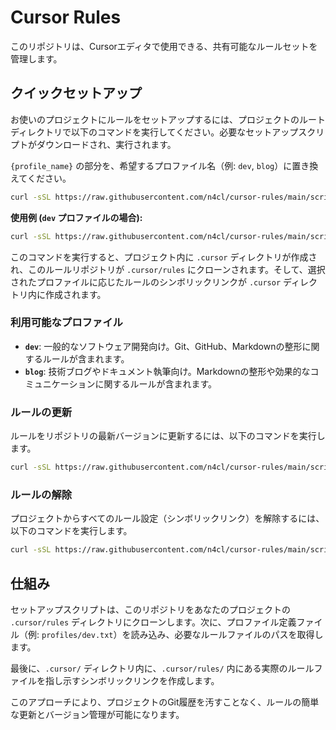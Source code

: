 # Cursor Rules

このリポジトリは、Cursorエディタで使用できる、共有可能なルールセットを管理します。

## クイックセットアップ

お使いのプロジェクトにルールをセットアップするには、プロジェクトのルートディレクトリで以下のコマンドを実行してください。必要なセットアップスクリプトがダウンロードされ、実行されます。

`{profile_name}` の部分を、希望するプロファイル名（例: `dev`, `blog`）に置き換えてください。

```bash
curl -sSL https://raw.githubusercontent.com/n4cl/cursor-rules/main/scripts/setup.sh | bash -s {profile_name}
```

**使用例 (`dev` プロファイルの場合):**
```bash
curl -sSL https://raw.githubusercontent.com/n4cl/cursor-rules/main/scripts/setup.sh | bash -s dev
```

このコマンドを実行すると、プロジェクト内に `.cursor` ディレクトリが作成され、このルールリポジトリが `.cursor/rules` にクローンされます。そして、選択されたプロファイルに応じたルールのシンボリックリンクが `.cursor` ディレクトリ内に作成されます。

### 利用可能なプロファイル

*   **`dev`**: 一般的なソフトウェア開発向け。Git、GitHub、Markdownの整形に関するルールが含まれます。
*   **`blog`**: 技術ブログやドキュメント執筆向け。Markdownの整形や効果的なコミュニケーションに関するルールが含まれます。

### ルールの更新

ルールをリポジトリの最新バージョンに更新するには、以下のコマンドを実行します。

```bash
curl -sSL https://raw.githubusercontent.com/n4cl/cursor-rules/main/scripts/setup.sh | bash -s update
```

### ルールの解除

プロジェクトからすべてのルール設定（シンボリックリンク）を解除するには、以下のコマンドを実行します。

```bash
curl -sSL https://raw.githubusercontent.com/n4cl/cursor-rules/main/scripts/setup.sh | bash -s clear
```

## 仕組み

セットアップスクリプトは、このリポジトリをあなたのプロジェクトの `.cursor/rules` ディレクトリにクローンします。次に、プロファイル定義ファイル（例: `profiles/dev.txt`）を読み込み、必要なルールファイルのパスを取得します。

最後に、`.cursor/` ディレクトリ内に、`.cursor/rules/` 内にある実際のルールファイルを指し示すシンボリックリンクを作成します。

このアプローチにより、プロジェクトのGit履歴を汚すことなく、ルールの簡単な更新とバージョン管理が可能になります。